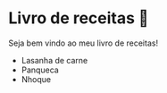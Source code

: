 # Livro de receitas :book:

Seja bem vindo ao meu livro de receitas!



- Lasanha de carne
- Panqueca
- Nhoque